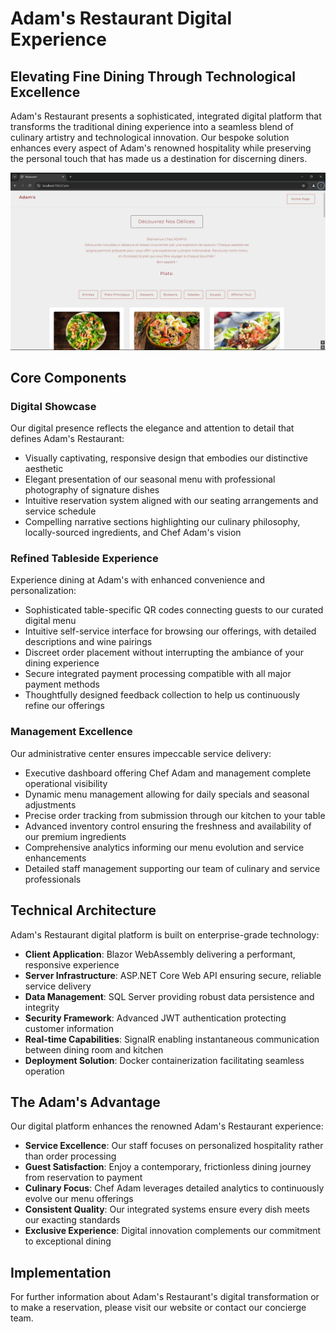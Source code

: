 # Adam's Restaurant Digital Experience

## Elevating Fine Dining Through Technological Excellence

Adam's Restaurant presents a sophisticated, integrated digital platform that transforms the traditional dining experience into a seamless blend of culinary artistry and technological innovation. Our bespoke solution enhances every aspect of Adam's renowned hospitality while preserving the personal touch that has made us a destination for discerning diners.

![Adam's Restaurant](Adam%20Restaurant/Images%20Project/Desktop%20Screenshot%202025.03.01%20-%2020.43.24.63.png)

## Core Components

### Digital Showcase
Our digital presence reflects the elegance and attention to detail that defines Adam's Restaurant:
- Visually captivating, responsive design that embodies our distinctive aesthetic
- Elegant presentation of our seasonal menu with professional photography of signature dishes
- Intuitive reservation system aligned with our seating arrangements and service schedule
- Compelling narrative sections highlighting our culinary philosophy, locally-sourced ingredients, and Chef Adam's vision

### Refined Tableside Experience
Experience dining at Adam's with enhanced convenience and personalization:
- Sophisticated table-specific QR codes connecting guests to our curated digital menu
- Intuitive self-service interface for browsing our offerings, with detailed descriptions and wine pairings
- Discreet order placement without interrupting the ambiance of your dining experience
- Secure integrated payment processing compatible with all major payment methods
- Thoughtfully designed feedback collection to help us continuously refine our offerings

### Management Excellence
Our administrative center ensures impeccable service delivery:
- Executive dashboard offering Chef Adam and management complete operational visibility
- Dynamic menu management allowing for daily specials and seasonal adjustments
- Precise order tracking from submission through our kitchen to your table
- Advanced inventory control ensuring the freshness and availability of our premium ingredients
- Comprehensive analytics informing our menu evolution and service enhancements
- Detailed staff management supporting our team of culinary and service professionals

## Technical Architecture

Adam's Restaurant digital platform is built on enterprise-grade technology:

- **Client Application**: Blazor WebAssembly delivering a performant, responsive experience
- **Server Infrastructure**: ASP.NET Core Web API ensuring secure, reliable service delivery
- **Data Management**: SQL Server providing robust data persistence and integrity
- **Security Framework**: Advanced JWT authentication protecting customer information
- **Real-time Capabilities**: SignalR enabling instantaneous communication between dining room and kitchen
- **Deployment Solution**: Docker containerization facilitating seamless operation

## The Adam's Advantage

Our digital platform enhances the renowned Adam's Restaurant experience:

- **Service Excellence**: Our staff focuses on personalized hospitality rather than order processing
- **Guest Satisfaction**: Enjoy a contemporary, frictionless dining journey from reservation to payment
- **Culinary Focus**: Chef Adam leverages detailed analytics to continuously evolve our menu offerings
- **Consistent Quality**: Our integrated systems ensure every dish meets our exacting standards
- **Exclusive Experience**: Digital innovation complements our commitment to exceptional dining

## Implementation

For further information about Adam's Restaurant's digital transformation or to make a reservation, please visit our website or contact our concierge team.